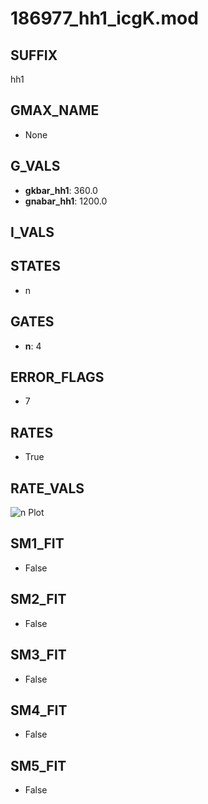 # 186977_hh1_icgK.mod

## SUFFIX

hh1

## GMAX_NAME

- None

## G_VALS

- **gkbar_hh1**: 360.0
- **gnabar_hh1**: 1200.0

## I_VALS


## STATES

- n

## GATES

- **n**: 4

## ERROR_FLAGS

- 7

## RATES

- True

## RATE_VALS

![n Plot](/Users/pbozelos/Dropbox/icg-Chai-Panos/supermodels/output_markdown_files/K/186977_hh1_icgK.mod/images/n.png)

## SM1_FIT

- False

## SM2_FIT

- False

## SM3_FIT

- False

## SM4_FIT

- False

## SM5_FIT

- False

